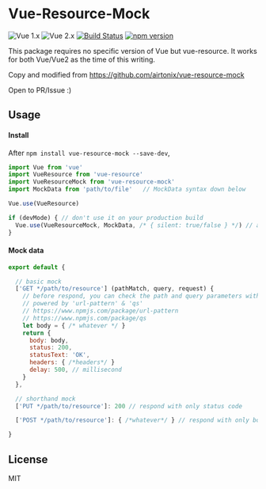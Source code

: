 # Vue-Resource-Mock
![Vue 1.x](https://img.shields.io/badge/vue-1.x-green.svg "Vue 1 Compatible")
![Vue 2.x](https://img.shields.io/badge/vue-2.x-green.svg "Vue 2 Compatible")
[![Build Status](https://travis-ci.org/noru/vue-resource-mock.svg?branch=master)](https://travis-ci.org/noru/vue-resource-mock)
[![npm version](https://img.shields.io/npm/v/vue-resource-mock.svg)](https://www.npmjs.com/package/vue-resource-mock)

This package requires no specific version of Vue but vue-resource. It works for both Vue/Vue2 as the time of this writing.

Copy and modified from https://github.com/airtonix/vue-resource-mock

Open to PR/Issue :)

## Usage

#### Install

After `npm install vue-resource-mock --save-dev`,

```javascript
import Vue from 'vue'
import VueResource from 'vue-resource'
import VueResourceMock from 'vue-resource-mock'
import MockData from 'path/to/file'   // MockData syntax down below

Vue.use(VueResource)

if (devMode) { // don't use it on your production build
  Vue.use(VueResourceMock, MockData, /* { silent: true/false } */) // after use vue-resource
}

```

#### Mock data
```javascript
export default {

  // basic mock
  ['GET */path/to/resource'] (pathMatch, query, request) {
    // before respond, you can check the path and query parameters with `pathMatch` & `query`
    // powered by 'url-pattern' & 'qs'
    // https://www.npmjs.com/package/url-pattern
    // https://www.npmjs.com/package/qs
    let body = { /* whatever */ }
    return {
      body: body,
      status: 200,
      statusText: 'OK',
      headers: { /*headers*/ }
      delay: 500, // millisecond
    }
  },

  // shorthand mock
  ['PUT */path/to/resource']: 200 // respond with only status code

  ['POST */path/to/resource']: { /*whatever*/ } // respond with only body, status code = 200

}

```


## License
MIT
